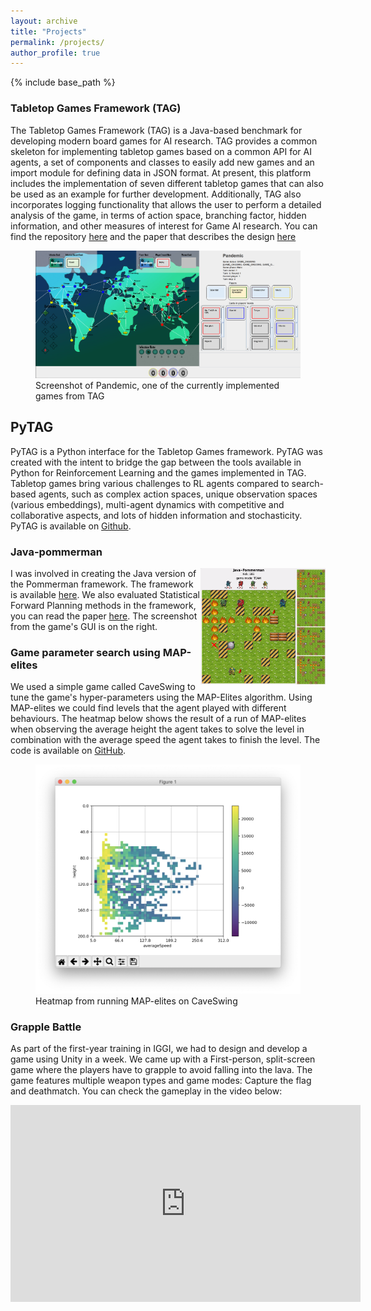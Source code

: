 ```yaml
---
layout: archive
title: "Projects"
permalink: /projects/
author_profile: true
---
```


{% include base_path %}

<!-- Projects page

{% for post in site.projects %}
  {% include archive-single.html %}
{% endfor %}
 -->

<!-- ### Research
I worked on applying Deep Reinforcement Learning to evaluate generalisation on various GVGAI games. I am currently working with gridworld environments with improving generalisation in mind. I train goal-conditioned policies on randomly generated gridworld levels and then benchmark the policies on unseen levels. -->


### Tabletop Games Framework (TAG)
The Tabletop Games Framework (TAG) is a Java-based benchmark for developing modern board games for AI research. TAG provides a common skeleton for implementing tabletop games based on a common API for AI agents, a set of components and classes to easily add new games and an import module for defining data in JSON format. At present, this platform includes the implementation of seven different tabletop games that can also be used as an example for further development. Additionally, TAG also incorporates logging functionality that allows the user to perform a detailed analysis of the game, in terms of action space, branching factor, hidden information, and other measures of interest for Game AI research. You can find the repository [here](https://github.com/GAIGResearch/TabletopGames) and the paper that describes the design [here](https://arxiv.org/pdf/2009.12065.pdf)
<figure>
	<img src="/files/tag.png" alt="TAG screenshot">
	<figcaption>Screenshot of Pandemic, one of the currently implemented games from TAG </figcaption>
</figure>

## PyTAG
PyTAG is a Python interface for the Tabletop Games framework. PyTAG was created with the intent to bridge the gap between the tools available in Python for Reinforcement Learning and the games implemented in TAG. Tabletop games bring various challenges to RL agents compared to search-based agents, such as complex action spaces, unique observation spaces (various embeddings), multi-agent dynamics with competitive and collaborative aspects, and lots of hidden information and stochasticity. PyTAG is available on [Github](https://github.com/martinballa/PyTAG). 


### Java-pommerman
<img src="/files/java-pommerman.png" alt="java-pommerman" width="200" style="float:right">

I was involved in creating the Java version of the Pommerman framework. The framework is available [here](https://github.com/GAIGResearch/java-pommerman). We also evaluated Statistical Forward Planning methods in the framework, you can read the paper [here](https://github.com/GAIGResearch/java-pommerman/raw/master/AIIDE-19_paper-46.pdf). The screenshot from the game's GUI is on the right.

### Game parameter search using MAP-elites
We used a simple game called CaveSwing to tune the game's hyper-parameters using the MAP-Elites algorithm. Using MAP-elites we could find levels that the agent played with different behaviours. The heatmap below shows the result of a run of MAP-elites when observing the average height the agent takes to solve the level in combination with the average speed the agent takes to finish the level. The code is available on [GitHub](https://github.com/martinballa/MAPElitesCaveSwing).
<figure>
	<img src="/files/map_elites_heatmap.png" >
	<figcaption>Heatmap from running MAP-elites on CaveSwing</figcaption>
</figure>

### Grapple Battle
As part of the first-year training in IGGI, we had to design and develop a game using Unity in a week. We came up with a First-person, split-screen game where the players have to grapple to avoid falling into the lava. The game features multiple weapon types and game modes: Capture the flag and deathmatch. You can check the gameplay in the video below:

<center>
	<iframe width="560" height="315" src="https://www.youtube.com/embed/nDR2EJ_dvOw" frameborder="0" allow="accelerometer; autoplay; clipboard-write; encrypted-media; gyroscope; picture-in-picture" allowfullscreen></iframe>
</center>

